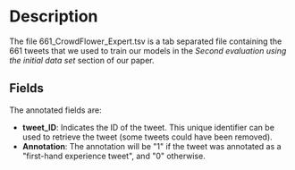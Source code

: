 # Description
The file 661_CrowdFlower_Expert.tsv is a tab separated file containing the 661 tweets that we used to train our models in the *Second evaluation using the initial data set* section of our paper.

## Fields
The annotated fields are:
* **tweet_ID**: Indicates the ID of the tweet. This unique identifier can be used to retrieve the tweet (some tweets could have been removed).
* **Annotation**: The annotation will be "1" if the tweet was annotated as a "first-hand experience tweet", and "0" otherwise.